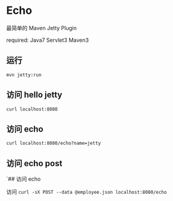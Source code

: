 # Echo

最简单的 Maven Jetty Plugin

required:
Java7 Servlet3 Maven3 

## 运行

`mvn jetty:run`

## 访问 hello jetty

`curl localhost:8080`

## 访问 echo

`curl localhost:8080/echo?name=jetty`

## 访问 echo post

`## 访问 echo
 
 访问 `curl -sX POST --data @employee.json localhost:8080/echo`

